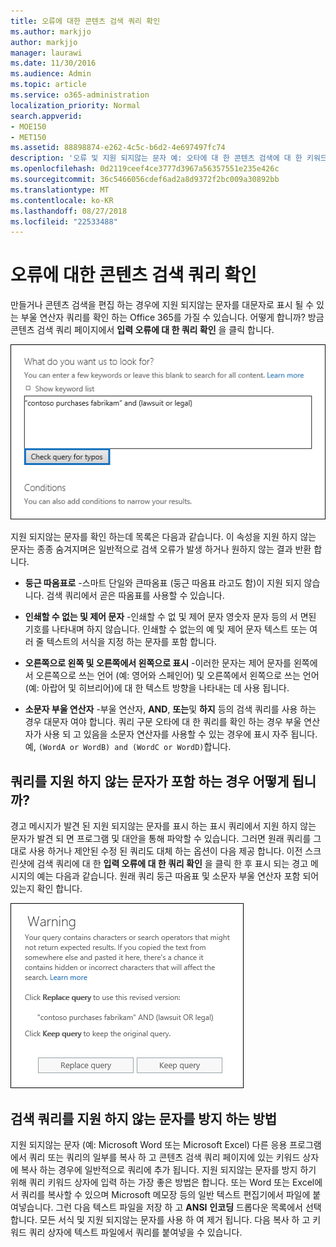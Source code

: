 ```yaml
---
title: 오류에 대한 콘텐츠 검색 쿼리 확인
ms.author: markjjo
author: markjjo
manager: laurawi
ms.date: 11/30/2016
ms.audience: Admin
ms.topic: article
ms.service: o365-administration
localization_priority: Normal
search.appverid:
- MOE150
- MET150
ms.assetid: 88898874-e262-4c5c-b6d2-4e697497fc74
description: '오류 및 지원 되지않는 문자 예: 오타에 대 한 콘텐츠 검색에 대 한 키워드 쿼리를 확인 하 고 검색을 실행 하기 전에 부울 연산자를 소문자로 키를 누릅니다. 오류를 발견 되는 경우 수정 된 쿼리를 살펴보시기 표시 됩니다.'
ms.openlocfilehash: 0d2119ceef4ce3777d3967a56357551e235e426c
ms.sourcegitcommit: 36c5466056cdef6ad2a8d9372f2bc009a30892bb
ms.translationtype: MT
ms.contentlocale: ko-KR
ms.lasthandoff: 08/27/2018
ms.locfileid: "22533488"
---
```

# <a name="check-your-content-search-query-for-errors"></a>오류에 대한 콘텐츠 검색 쿼리 확인

만들거나 콘텐츠 검색을 편집 하는 경우에 지원 되지않는 문자를 대문자로 표시 될 수 있는 부울 연산자 쿼리를 확인 하는 Office 365를 가질 수 있습니다. 어떻게 합니까? 방금 콘텐츠 검색 쿼리 페이지에서 **입력 오류에 대 한 쿼리 확인** 을 클릭 합니다. 
  
!["오타에 대 한 쿼리 확인" 클릭 지원 되지않는 문자에 대 한 검색 쿼리를 확인 하려면](media/e5314306-cfb2-481d-9b5c-13ce658156e7.png)
  
지원 되지않는 문자를 확인 하는데 목록은 다음과 같습니다. 이 속성을 지원 하지 않는 문자는 종종 숨겨지며은 일반적으로 검색 오류가 발생 하거나 원하지 않는 결과 반환 합니다.
  
- **둥근 따옴표로** -스마트 단일와 큰따옴표 (둥근 따옴표 라고도 함)이 지원 되지 않습니다. 검색 쿼리에서 곧은 따옴표를 사용할 수 있습니다. 
    
- **인쇄할 수 없는 및 제어 문자** -인쇄할 수 없 및 제어 문자 영숫자 문자 등의 서 면된 기호를 나타내며 하지 않습니다. 인쇄할 수 없는의 예 및 제어 문자 텍스트 또는 여러 줄 텍스트의 서식을 지정 하는 문자를 포함 합니다. 
    
- **오른쪽으로 왼쪽 및 오른쪽에서 왼쪽으로 표시** -이러한 문자는 제어 문자를 왼쪽에서 오른쪽으로 쓰는 언어 (예: 영어와 스페인어) 및 오른쪽에서 왼쪽으로 쓰는 언어 (예: 아랍어 및 히브리어)에 대 한 텍스트 방향을 나타내는 데 사용 됩니다.
    
- **소문자 부울 연산자** -부울 연산자, **AND**, **또는**및 **하지** 등의 검색 쿼리를 사용 하는 경우 대문자 여야 합니다. 쿼리 구문 오타에 대 한 쿼리를 확인 하는 경우 부울 연산자가 사용 되 고 있음을 소문자 연산자를 사용할 수 있는 경우에 표시 자주 됩니다. 예, `(WordA or WordB) and (WordC or WordD)`합니다.
    
## <a name="what-happens-if-a-query-has-an-unsupported-character"></a>쿼리를 지원 하지 않는 문자가 포함 하는 경우 어떻게 됩니까?

경고 메시지가 발견 된 지원 되지않는 문자를 표시 하는 표시 쿼리에서 지원 하지 않는 문자가 발견 되 면 프로그램 및 대안을 통해 파악할 수 있습니다. 그러면 원래 쿼리를 그대로 사용 하거나 제안된 수정 된 쿼리도 대체 하는 옵션이 다음 제공 합니다. 이전 스크린샷에 검색 쿼리에 대 한 **입력 오류에 대 한 쿼리 확인** 을 클릭 한 후 표시 되는 경고 메시지의 예는 다음과 같습니다. 원래 쿼리 둥근 따옴표 및 소문자 부울 연산자 포함 되어있는지 확인 합니다. 
  
![쿼리에 대 한 제안된 수정 함께 경고 메시지가 표시 됩니다.](media/23214b30-8e52-412c-bd80-63fb1b3ed52d.png)
  
## <a name="how-to-prevent-unsupported-characters-in-your-search-queries"></a>검색 쿼리를 지원 하지 않는 문자를 방지 하는 방법

지원 되지않는 문자 (예: Microsoft Word 또는 Microsoft Excel) 다른 응용 프로그램에서 쿼리 또는 쿼리의 일부를 복사 하 고 콘텐츠 검색 쿼리 페이지에 있는 키워드 상자에 복사 하는 경우에 일반적으로 쿼리에 추가 됩니다. 지원 되지않는 문자를 방지 하기 위해 쿼리 키워드 상자에 입력 하는 가장 좋은 방법은 합니다. 또는 Word 또는 Excel에서 쿼리를 복사할 수 있으며 Microsoft 메모장 등의 일반 텍스트 편집기에서 파일에 붙여넣습니다. 그런 다음 텍스트 파일을 저장 하 고 **ANSI** **인코딩** 드롭다운 목록에서 선택 합니다. 모든 서식 및 지원 되지않는 문자를 사용 하 여 제거 됩니다. 다음 복사 하 고 키워드 쿼리 상자에 텍스트 파일에서 쿼리를 붙여넣을 수 있습니다. 
